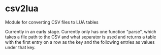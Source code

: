 # csv2lua
Module for converting CSV files to LUA tables

Currently in an early stage. Currently only has one function "parse", which takes a file path to the CSV and what separator is used and returns a table with the first entry on a row as the key and the following entries as values under that key.
